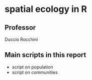 # spatial ecology in R

## Professor
Duccio Rocchini

## Main scripts in this report
+ script on population
+ script on communities

  
